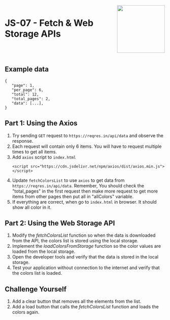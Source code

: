 
<img align="right" width="150" height="150" src="https://media-exp1.licdn.com/dms/image/C4E0BAQF7BYCCZt5epw/company-logo_200_200/0?e=2159024400&v=beta&t=qUAFP9bUgBEEXGVQYpUXW1J_OiP8e0r4rFBpqp8OrxA">

# JS-07 - Fetch & Web Storage APIs

 <br/>
 <br/>

 ## Example data
 ```
{
    "page": 1,
    "per_page": 6,
    "total": 12,
    "total_pages": 2,
    "data": [...],
}    
 ```
 
 
 ## Part 1: Using the Axios

1. Try sending `GET` request to `https://reqres.in/api/data` and observe the response.
2. Each request will contain only 6 items. You will have to request multiple times to get all items.
3. Add `axios` script to `index.html`
    ```
   <script src="https://cdn.jsdelivr.net/npm/axios/dist/axios.min.js"></script>
    ```
4. Update `fetchColorsList` to use `axios` to get data from `https://reqres.in/api/data`. Remember, You should check the "total_pages" in the first request then make more request to get more items from other pages then put all in "allColors" variable.
5. If everything are correct, when go to `index.html` in browser. It should show all color in it.

        

 ## Part 2: Using the Web Storage API
1. Modify the *fetchColorsList* function so when the data is downloaded from the API, the colors list is stored using the local storage.
2. Implement the *loadColorsFromStorage* function so the color values are loaded from the local storage.
3. Open the developer tools and verify that the data is stored in the local storage.
4. Test your application without connection to the internet and verify that the colors list is loaded.

## Challenge Yourself
1. Add a clear button that removes all the elements from the list.
2. Add a load button that calls the *fetchColorsList* function and loads the colors again.
